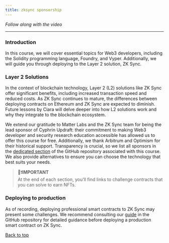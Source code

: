 ```yaml
---
title: zksync sponsorship
---
```


_Follow along with the video_

---

<a name="top"></a>

### Introduction

In this course, we will cover essential topics for Web3 developers, including the Solidity programming language, Foundry, and Vyper. Additionally, we will guide you through deploying to the Layer 2 solution, ZK Sync.

### Layer 2 Solutions

In the context of blockchain technology, Layer 2 (L2) solutions like ZK Sync offer significant benefits, including increased transaction speed and reduced costs. As ZK Sync continues to mature, the differences between deploying contracts on Ethereum and ZK Sync are expected to diminish. Future lessons by Ciara will delve deeper into how L2 solutions work and why they integrate to the blockchain ecosystem.

We extend our gratitude to Matter Labs and the ZK Sync team for being the lead sponsor of Cyphrin Updraft: their commitment to making Web3 developer and security research education accessible has allowed us to offer this course for free. Additionally, we thank Arbitrum and Optimism for their historical support. Transparency is crucial, so we list all sponsors in the [dedicated section](https://github.com/Cyfrin/foundry-full-course-cu?tab=readme-ov-file#sponsors) of the GitHub repository associated with this course. We also provide alternatives to ensure you can choose the technology that best suits your needs.

> 👀❗**IMPORTANT** <br>
> At the end of each section, you'll find links to challenge contracts that you can solve to earn NFTs.

### Deploying to production

As of recording, deploying professional smart contracts to ZK Sync may present some challenges. We recommend consulting our [guide](https://github.com/Cyfrin/foundry-full-course-cu/blob/main/read-before-deploying-serious-projects-to-zksync.md) in the GitHub repository for detailed guidance before deploying a production smart contract on ZK Sync.

[Back to top](#top)
